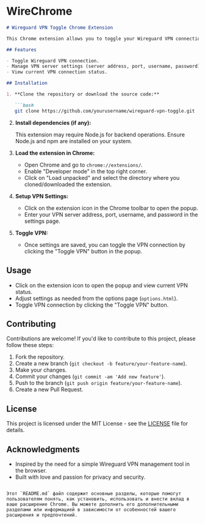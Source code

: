 # WireChrome

```markdown
# Wireguard VPN Toggle Chrome Extension

This Chrome extension allows you to toggle your Wireguard VPN connection directly from your browser. It provides a simple interface to manage VPN settings and toggle the connection state.

## Features

- Toggle Wireguard VPN connection.
- Manage VPN server settings (server address, port, username, password).
- View current VPN connection status.

## Installation

1. **Clone the repository or download the source code:**

   ```bash
   git clone https://github.com/yourusername/wireguard-vpn-toggle.git
   ```

2. **Install dependencies (if any):**

   This extension may require Node.js for backend operations. Ensure Node.js and npm are installed on your system.

3. **Load the extension in Chrome:**

   - Open Chrome and go to `chrome://extensions/`.
   - Enable "Developer mode" in the top right corner.
   - Click on "Load unpacked" and select the directory where you cloned/downloaded the extension.

4. **Setup VPN Settings:**

   - Click on the extension icon in the Chrome toolbar to open the popup.
   - Enter your VPN server address, port, username, and password in the settings page.

5. **Toggle VPN:**

   - Once settings are saved, you can toggle the VPN connection by clicking the "Toggle VPN" button in the popup.

## Usage

- Click on the extension icon to open the popup and view current VPN status.
- Adjust settings as needed from the options page (`options.html`).
- Toggle VPN connection by clicking the "Toggle VPN" button.

## Contributing

Contributions are welcome! If you'd like to contribute to this project, please follow these steps:

1. Fork the repository.
2. Create a new branch (`git checkout -b feature/your-feature-name`).
3. Make your changes.
4. Commit your changes (`git commit -am 'Add new feature'`).
5. Push to the branch (`git push origin feature/your-feature-name`).
6. Create a new Pull Request.

## License

This project is licensed under the MIT License - see the [LICENSE](LICENSE) file for details.

## Acknowledgments

- Inspired by the need for a simple Wireguard VPN management tool in the browser.
- Built with love and passion for privacy and security.
```

Этот `README.md` файл содержит основные разделы, которые помогут пользователям понять, как установить, использовать и внести вклад в ваше расширение Chrome. Вы можете дополнить его дополнительными разделами или информацией в зависимости от особенностей вашего расширения и предпочтений.
